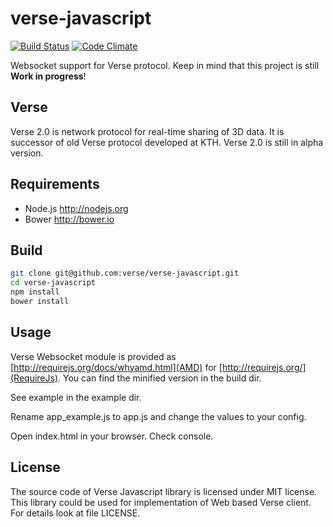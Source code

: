 # verse-javascript

[![Build Status](https://travis-ci.org/verse/verse-javascript.png?branch=master)](https://travis-ci.org/verse/verse-javascript)
[![Code Climate](https://codeclimate.com/github/verse/verse-javascript.png)](https://codeclimate.com/github/verse/verse-javascript)

Websocket support for Verse protocol. Keep in mind that this project is still **Work in progress**!

## Verse

Verse 2.0 is network protocol for real-time sharing of 3D data. It is successor of old Verse protocol developed at KTH. Verse 2.0 is still in alpha version.

## Requirements

* Node.js http://nodejs.org
* Bower http://bower.io

## Build

```bash
git clone git@github.com:verse/verse-javascript.git 
cd verse-javascript
npm install
bower install
```

## Usage

Verse Websocket module is provided as [http://requirejs.org/docs/whyamd.html](AMD) for [http://requirejs.org/](RequireJs). You can find the minified version in the build dir.

See example in the example dir. 

Rename app_example.js to app.js and change the values to your config.

Open index.html in your browser. Check console. 

## License

The source code of Verse Javascript library is licensed under MIT license. This library could be used for implementation of Web based Verse client. For details look at file LICENSE.
